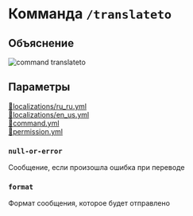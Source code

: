 <!-- #region title -->
# Комманда `/translateto`
<!-- #endregion title -->

<!-- #region explanation -->
## Объяснение
![command translateto](/commandtranslateto.png)
<!-- #endregion explanation -->

<!-- #region parameters -->
## Параметры
[:file_folder:localizations/ru_ru.yml](/docs/localizations/ru_ru/command/translateto)\
[:file_folder:localizations/en_us.yml](/docs/localizations/en_us/command/translateto)\
[:file_folder:command.yml](/docs/command/translateto/)\
[:file_folder:permission.yml](/docs/permission/command/translateto/)
<!-- #endregion parameters -->

<!-- #region localization -->
### `null-or-error`

Сообщение, если произошла ошибка при переводе

### `format`

Формат сообщения, которое будет отправлено
<!-- #endregion localization -->